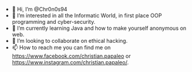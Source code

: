 - 👋 Hi, I’m @Chr0n0s94
- 👀 I’m interested in all the Informatic World, in first place OOP programming and cyber-security.
- 🌱 I’m currently learning Java and how to make yourself anonymous on web.
- 💞️ I’m looking to collaborate on ethical hacking.
- 📫 How to reach me you can find me on https://www.facebook.com/christian.papaleo or https://www.instagram.com/christian.papaleo/.

<!---
Chr0n0s94/Chr0n0s94 is a ✨ special ✨ repository because its `README.md` (this file) appears on your GitHub profile.
You can click the Preview link to take a look at your changes.
--->
